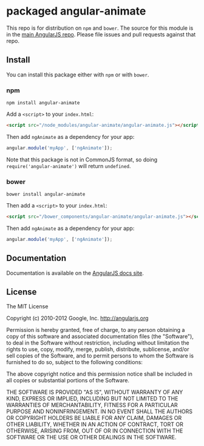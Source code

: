 # packaged angular-animate

This repo is for distribution on `npm` and `bower`. The source for this module is in the
[main AngularJS repo](https://github.com/angular/angular.js/tree/master/src/ngAnimate).
Please file issues and pull requests against that repo.

## Install

You can install this package either with `npm` or with `bower`.

### npm

```shell
npm install angular-animate
```

Add a `<script>` to your `index.html`:

```html
<script src="/node_modules/angular-animate/angular-animate.js"></script>
```

Then add `ngAnimate` as a dependency for your app:

```javascript
angular.module('myApp', ['ngAnimate']);
```

Note that this package is not in CommonJS format, so doing `require('angular-animate')` will
return `undefined`.

### bower

```shell
bower install angular-animate
```

Then add a `<script>` to your `index.html`:

```html
<script src="/bower_components/angular-animate/angular-animate.js"></script>
```

Then add `ngAnimate` as a dependency for your app:

```javascript
angular.module('myApp', ['ngAnimate']);
```

## Documentation

Documentation is available on the
[AngularJS docs site](http://docs.angularjs.org/api/ngAnimate).

## License

The MIT License

Copyright (c) 2010-2012 Google, Inc. http://angularjs.org

Permission is hereby granted, free of charge, to any person obtaining a copy
of this software and associated documentation files (the "Software"), to deal
in the Software without restriction, including without limitation the rights
to use, copy, modify, merge, publish, distribute, sublicense, and/or sell
copies of the Software, and to permit persons to whom the Software is
furnished to do so, subject to the following conditions:

The above copyright notice and this permission notice shall be included in
all copies or substantial portions of the Software.

THE SOFTWARE IS PROVIDED "AS IS", WITHOUT WARRANTY OF ANY KIND, EXPRESS OR
IMPLIED, INCLUDING BUT NOT LIMITED TO THE WARRANTIES OF MERCHANTABILITY,
FITNESS FOR A PARTICULAR PURPOSE AND NONINFRINGEMENT. IN NO EVENT SHALL THE
AUTHORS OR COPYRIGHT HOLDERS BE LIABLE FOR ANY CLAIM, DAMAGES OR OTHER
LIABILITY, WHETHER IN AN ACTION OF CONTRACT, TORT OR OTHERWISE, ARISING FROM,
OUT OF OR IN CONNECTION WITH THE SOFTWARE OR THE USE OR OTHER DEALINGS IN
THE SOFTWARE.
